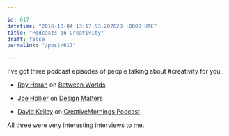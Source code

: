 ```yaml
---

id: 617
datetime: "2016-10-04 13:17:53.207628 +0000 UTC"
title: "Podcasts on Creativity"
draft: false
permalink: "/post/617"

---
```


I've got three podcast episodes of people talking about #creativity for you.

 - [Roy Horan](https://soundcloud.com/mikewalsh/roy-horan) on [Between Worlds](http://www.mike-walsh.com/betweenworlds)

 - [Joe Hollier](http://designobserver.com/feature/joe-hollier/39386) on [Design Matters](http://www.debbiemillman.com/designmatters/)

 - [David Kelley](https://creativemornings.com/podcast/episodes/david-kelley) on [CreativeMornings Podcast](https://creativemornings.com/podcast)

All three were very interesting interviews to me.
